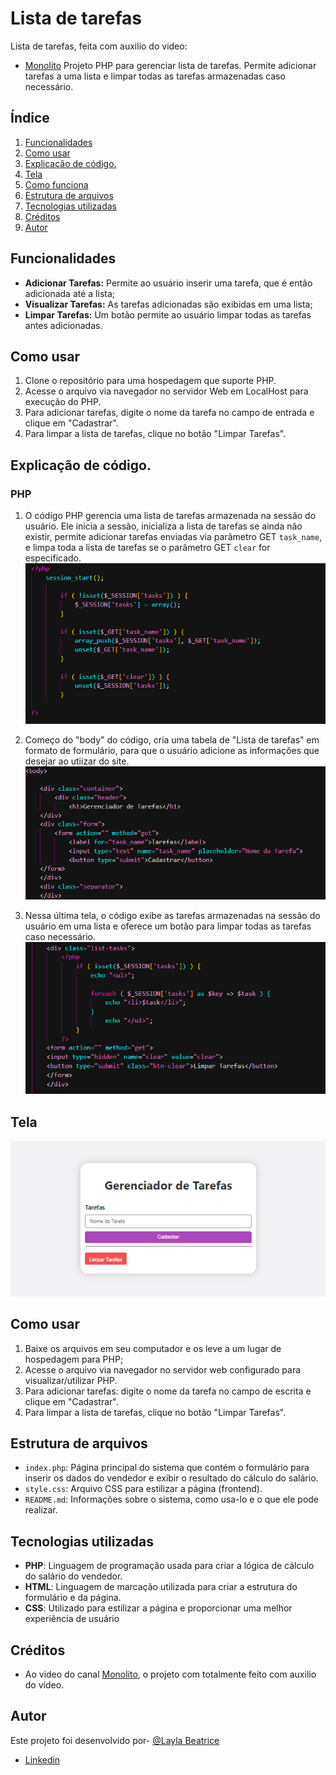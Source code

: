 # Lista de tarefas
 
Lista de tarefas, feita com auxilio do video:
* [Monolito](https://www.youtube.com/watch?v=dJ49I-QYYUk&ab_channel=MonolitoPHP)
Projeto PHP para gerenciar lista de tarefas. Permite adicionar tarefas a uma lista e limpar todas as tarefas armazenadas caso necessário.
 
## Índice
 
1. [Funcionalidades](#funcionalidades)
2. [Como usar](#como-usar)
3. [Explicação de código.](#explicação-de-código)
4. [Tela](#tela)
5. [Como funciona](#como-funciona)
6. [Estrutura de arquivos](#estrutura-de-arquivos)
7. [Tecnologias utilizadas](#tecnologias-utilizadas)
8. [Créditos](#créditos)
9. [Autor](#autor)
 
## Funcionalidades  
- **Adicionar Tarefas:** Permite ao usuário inserir uma tarefa, que é então adicionada até a lista;
- **Visualizar Tarefas:** As tarefas adicionadas são exibidas em uma lista;
- **Limpar Tarefas:** Um botão permite ao usuário limpar todas as tarefas antes adicionadas.

## Como usar 

1. Clone o repositório para uma hospedagem que suporte PHP.
2. Acesse o arquivo via navegador no servidor Web em LocalHost para execução do PHP.
3. Para adicionar tarefas, digite o nome da tarefa no campo de entrada e clique em "Cadastrar".
4. Para limpar a lista de tarefas, clique no botão "Limpar Tarefas".
  
## Explicação de código.  
### PHP

1. O código PHP gerencia uma lista de tarefas armazenada na sessão do usuário. Ele inicia a sessão, inicializa a lista de tarefas se ainda não existir, permite adicionar tarefas enviadas via parâmetro GET `task_name`, e limpa toda a lista de tarefas se o parâmetro GET `clear` for especificado.  
![Código 1](https://github.com/laylabtrice/ultima-ativ/blob/main/img/img2.png)
  
2. Começo do "body" do código, cria uma tabela de "Lista de tarefas" em formato de formulário, para que o usuário adicione as informações que desejar ao utiizar do site.  
![Código 2](https://github.com/laylabtrice/ultima-ativ/blob/main/img/img3.png)
  
3. Nessa última tela, o código exibe as tarefas armazenadas na sessão do usuário em uma lista e oferece um botão para limpar todas as tarefas caso necessário.
![Código 3](https://github.com/laylabtrice/ultima-ativ/blob/main/img/img4.png)
  
## Tela

![Tela](https://github.com/laylabtrice/ultima-ativ/blob/main/img/img1.png)

## Como usar  
 
1. Baixe os arquivos em seu computador e os leve a um lugar de hospedagem para PHP;
2. Acesse o arquivo via navegador no servidor web configurado para visualizar/utilizar PHP.
3. Para adicionar tarefas: digite o nome da tarefa no campo de escrita e clique em "Cadastrar".
4. Para limpar a lista de tarefas, clique no botão "Limpar Tarefas".
  
## Estrutura de arquivos  
 
- `index.php`: Página principal do sistema que contém o formulário para inserir os dados do vendedor e exibir o resultado do cálculo do salário.
- `style.css`: Arquivo CSS para estilizar a página (frontend).
- `README.md`:  Informações sobre o sistema, como usa-lo e o que ele pode realizar.
  

 
## Tecnologias utilizadas  
 
- **PHP**: Linguagem de programação usada para criar a lógica de cálculo do salário do vendedor.
- **HTML**: Linguagem de marcação utilizada para criar a estrutura do formulário e da página.
- **CSS**: Utilizado para estilizar a página e proporcionar uma melhor experiência de usuário

## Créditos

- Ao video do canal [Monolito](https://www.youtube.com/watch?v=dJ49I-QYYUk&ab_channel=MonolitoPHP), o projeto com totalmente feito com auxilio do vídeo.

## Autor  

Este projeto foi desenvolvido por- [@Layla Beatrice](https://www.github.com/laylabtrice)
* [Linkedin](https://www.linkedin.com/in/layla-beatrice-a89a352ba/)

